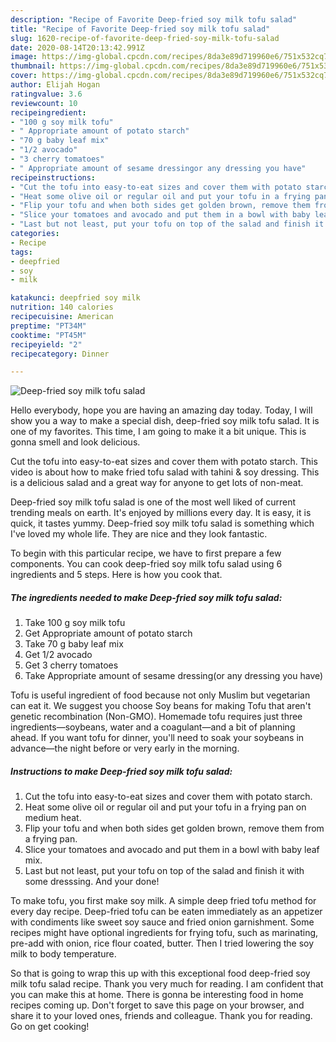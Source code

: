 ```yaml
---
description: "Recipe of Favorite Deep-fried soy milk tofu salad"
title: "Recipe of Favorite Deep-fried soy milk tofu salad"
slug: 1620-recipe-of-favorite-deep-fried-soy-milk-tofu-salad
date: 2020-08-14T20:13:42.991Z
image: https://img-global.cpcdn.com/recipes/8da3e89d719960e6/751x532cq70/deep-fried-soy-milk-tofu-salad-recipe-main-photo.jpg
thumbnail: https://img-global.cpcdn.com/recipes/8da3e89d719960e6/751x532cq70/deep-fried-soy-milk-tofu-salad-recipe-main-photo.jpg
cover: https://img-global.cpcdn.com/recipes/8da3e89d719960e6/751x532cq70/deep-fried-soy-milk-tofu-salad-recipe-main-photo.jpg
author: Elijah Hogan
ratingvalue: 3.6
reviewcount: 10
recipeingredient:
- "100 g soy milk tofu"
- " Appropriate amount of potato starch"
- "70 g baby leaf mix"
- "1/2 avocado"
- "3 cherry tomatoes"
- " Appropriate amount of sesame dressingor any dressing you have"
recipeinstructions:
- "Cut the tofu into easy-to-eat sizes and cover them with potato starch."
- "Heat some olive oil or regular oil and put your tofu in a frying pan on medium heat."
- "Flip your tofu and when both sides get golden brown, remove them from a frying pan."
- "Slice your tomatoes and avocado and put them in a bowl with baby leaf mix."
- "Last but not least, put your tofu on top of the salad and finish it with some dresssing. And your done!"
categories:
- Recipe
tags:
- deepfried
- soy
- milk

katakunci: deepfried soy milk 
nutrition: 140 calories
recipecuisine: American
preptime: "PT34M"
cooktime: "PT45M"
recipeyield: "2"
recipecategory: Dinner

---
```



![Deep-fried soy milk tofu salad](https://img-global.cpcdn.com/recipes/8da3e89d719960e6/751x532cq70/deep-fried-soy-milk-tofu-salad-recipe-main-photo.jpg)

Hello everybody, hope you are having an amazing day today. Today, I will show you a way to make a special dish, deep-fried soy milk tofu salad. It is one of my favorites. This time, I am going to make it a bit unique. This is gonna smell and look delicious.

Cut the tofu into easy-to-eat sizes and cover them with potato starch. This video is about how to make fried tofu salad with tahini &amp; soy dressing. This is a delicious salad and a great way for anyone to get lots of non-meat.

Deep-fried soy milk tofu salad is one of the most well liked of current trending meals on earth. It's enjoyed by millions every day. It is easy, it is quick, it tastes yummy. Deep-fried soy milk tofu salad is something which I've loved my whole life. They are nice and they look fantastic.


To begin with this particular recipe, we have to first prepare a few components. You can cook deep-fried soy milk tofu salad using 6 ingredients and 5 steps. Here is how you cook that.

<!--inarticleads1-->

##### The ingredients needed to make Deep-fried soy milk tofu salad:

1. Take 100 g soy milk tofu
1. Get  Appropriate amount of potato starch
1. Take 70 g baby leaf mix
1. Get 1/2 avocado
1. Get 3 cherry tomatoes
1. Take  Appropriate amount of sesame dressing(or any dressing you have)


Tofu is useful ingredient of food because not only Muslim but vegetarian can eat it. We suggest you choose Soy beans for making Tofu that aren&#39;t genetic recombination (Non-GMO). Homemade tofu requires just three ingredients—soybeans, water and a coagulant—and a bit of planning ahead. If you want tofu for dinner, you&#39;ll need to soak your soybeans in advance—the night before or very early in the morning. 

<!--inarticleads2-->

##### Instructions to make Deep-fried soy milk tofu salad:

1. Cut the tofu into easy-to-eat sizes and cover them with potato starch.
1. Heat some olive oil or regular oil and put your tofu in a frying pan on medium heat.
1. Flip your tofu and when both sides get golden brown, remove them from a frying pan.
1. Slice your tomatoes and avocado and put them in a bowl with baby leaf mix.
1. Last but not least, put your tofu on top of the salad and finish it with some dresssing. And your done!


To make tofu, you first make soy milk. A simple deep fried tofu method for every day recipe. Deep-fried tofu can be eaten immediately as an appetizer with condiments like sweet soy sauce and fried onion garnishment. Some recipes might have optional ingredients for frying tofu, such as marinating, pre-add with onion, rice flour coated, butter. Then I tried lowering the soy milk to body temperature. 

So that is going to wrap this up with this exceptional food deep-fried soy milk tofu salad recipe. Thank you very much for reading. I am confident that you can make this at home. There is gonna be interesting food in home recipes coming up. Don't forget to save this page on your browser, and share it to your loved ones, friends and colleague. Thank you for reading. Go on get cooking!
